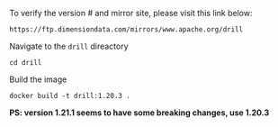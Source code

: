 To verify the version # and mirror site, please visit this link below:
```
https://ftp.dimensiondata.com/mirrors/www.apache.org/drill
```

Navigate to the ```drill``` direactory
```
cd drill
```

Build the image
```
docker build -t drill:1.20.3 .
```

**PS: version 1.21.1 seems to have some breaking changes, use 1.20.3**
